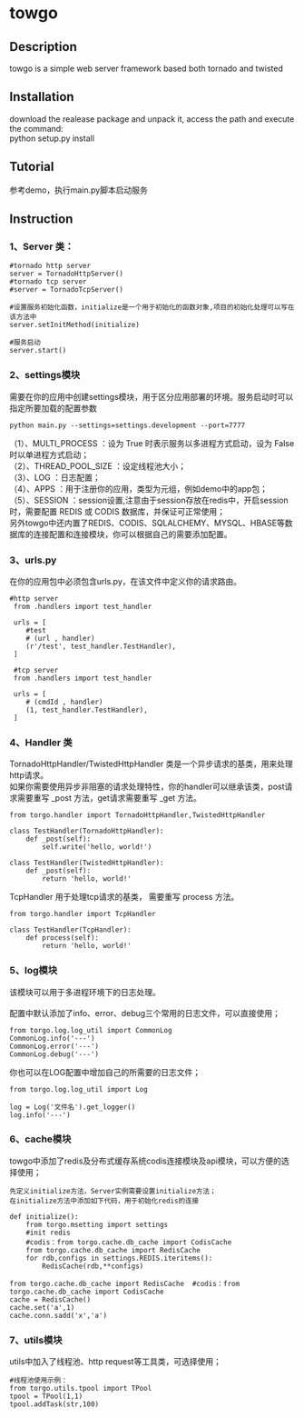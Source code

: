 # towgo

## Description</br>
towgo is a simple web server framework based both tornado and twisted

## Installation</br>
download the realease package and unpack it, access the path and execute the command:</br>
python setup.py install

## Tutorial</br>
参考demo，执行main.py脚本启动服务
 
## Instruction</br>    
### 1、Server 类：</br>

    #tornado http server
    server = TornadoHttpServer()
    #tornado tcp server
    #server = TornadoTcpServer()
    
    #设置服务初始化函数，initialize是一个用于初始化的函数对象,项目的初始化处理可以写在该方法中
    server.setInitMethod(initialize) 
    
    #服务启动
    server.start()   

### 2、settings模块</br>
需要在你的应用中创建settings模块，用于区分应用部署的环境。服务启动时可以指定所要加载的配置参数</br>

	python main.py --settings=settings.development --port=7777
	
（1）、MULTI_PROCESS	 ：设为 True 时表示服务以多进程方式启动，设为 False 时以单进程方式启动；</br>
（2）、THREAD_POOL_SIZE ：设定线程池大小；</br>
（3）、LOG ：日志配置；</br>
（4）、APPS ：用于注册你的应用，类型为元组，例如demo中的app包；</br>
（5）、SESSION ：session设置,注意由于session存放在redis中，开启session时，需要配置 REDIS 或 CODIS 数据库，并保证可正常使用；</br>
 另外towgo中还内置了REDIS、CODIS、SQLALCHEMY、MYSQL、HBASE等数据库的连接配置和连接模块，你可以根据自己的需要添加配置。

### 3、urls.py</br>
在你的应用包中必须包含urls.py，在该文件中定义你的请求路由。</br>

    #http server
	 from .handlers import test_handler
	
	 urls = [
	    #test 
	    # (url , handler)   
	    (r'/test', test_handler.TestHandler),
	 ]
	
	 #tcp server
	 from .handlers import test_handler
	
	 urls = [
	    # (cmdId , handler)    
	    (1, test_handler.TestHandler),       
	 ]	

### 4、Handler 类</br>
TornadoHttpHandler/TwistedHttpHandler 类是一个异步请求的基类，用来处理http请求。</br>
如果你需要使用异步非阻塞的请求处理特性，你的handler可以继承该类，post请求需要重写 _post 方法，get请求需要重写 _get 方法。</br>

	from torgo.handler import TornadoHttpHandler,TwistedHttpHandler
	
	class TestHandler(TornadoHttpHandler):  
	    def _post(self):
	    	self.write('hello, world!')

	class TestHandler(TwistedHttpHandler):  
	    def _post(self):
	    	return 'hello, world!'
	    		    	
TcpHandler 用于处理tcp请求的基类， 需要重写 process 方法。</br>	 
 
	from torgo.handler import TcpHandler
	
	class TestHandler(TcpHandler):  
	    def process(self):
	    	return 'hello, world!' 	
	    	
### 5、log模块</br>
该模块可以用于多进程环境下的日志处理。</br>	    	
配置中默认添加了info、error、debug三个常用的日志文件，可以直接使用；</br>

	from torgo.log.log_util import CommonLog
	CommonLog.info('---')
	CommonLog.error('---')
	CommonLog.debug('---')
	
你也可以在LOG配置中增加自己的所需要的日志文件；</br>

	from torgo.log.log_util import Log
	
    log = Log('文件名').get_logger()
    log.info('---')	

### 6、cache模块</br>
towgo中添加了redis及分布式缓存系统codis连接模块及api模块，可以方便的选择使用；</br>

	先定义initialize方法，Server实例需要设置initialize方法；
	在initialize方法中添加如下代码，用于初始化redis的连接
	
	def initialize():
		from torgo.msetting import settings
	    #init redis
	    #codis：from torgo.cache.db_cache import CodisCache 
	    from torgo.cache.db_cache import RedisCache
	    for rdb,configs in settings.REDIS.iteritems():
	        RedisCache(rdb,**configs)   
	        
	from torgo.cache.db_cache import RedisCache  #codis：from torgo.cache.db_cache import CodisCache   
	cache = RedisCache()
	cache.set('a',1) 
	cache.conn.sadd('x','a')

### 7、utils模块</br>
utils中加入了线程池、http request等工具类，可选择使用；</br>	

    #线程池使用示例：
	from torgo.utils.tpool import TPool 
    tpool = TPool(1,1)  
    tpool.addTask(str,100)
   


